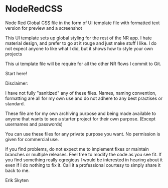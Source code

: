 # NodeRedCSS
Node Red Global CSS file in the form of UI template file with formatted text version for preview and a screenshot

This UI template sets up global styling for the rest of the NR app.  I hate material design, and prefer to go at it rouge and just make stuff I like.  I do not expect anyone to like what I did, but it shows how to style your own projects

This ui template file will be require for all the other NR flows I commit to Git.

Start here!

Disclaimer:

I have not fully "sanitized" any of these files.  Names, naming convention, formatting are all for my own use and do not adhere to any best practises or standard.

These file are for my own archiving purpose and being made available to anyone that wants to see a starter project for their own purpose. (Except usernames and passwords)

You can use these files for any private purpose you want.  No permission is given for commercial use.

If you find problems, do not expect me to implement fixes or maintain branches or multiple releases.  Feel free to modify the code as you see fit.  If you find something really egregious I would be interested in hearing about it even if I do nothing to fix it.  Call it a professional courtesy to simply share it back to me.

Erik Skyten

